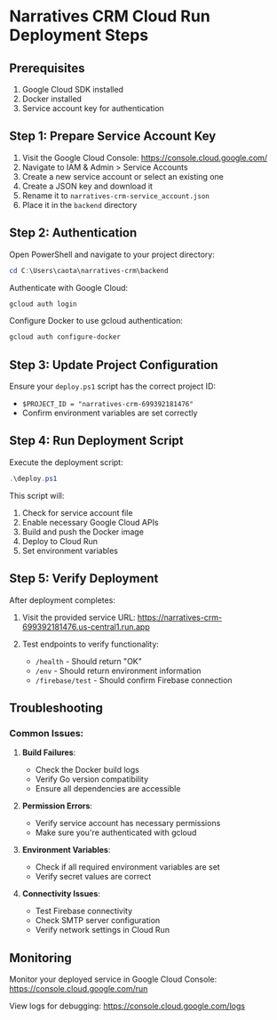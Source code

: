 # Narratives CRM Cloud Run Deployment Steps

## Prerequisites

1. Google Cloud SDK installed
2. Docker installed
3. Service account key for authentication

## Step 1: Prepare Service Account Key

1. Visit the Google Cloud Console: https://console.cloud.google.com/
2. Navigate to IAM & Admin > Service Accounts
3. Create a new service account or select an existing one
4. Create a JSON key and download it
5. Rename it to `narratives-crm-service_account.json` 
6. Place it in the `backend` directory

## Step 2: Authentication

Open PowerShell and navigate to your project directory:

```powershell
cd C:\Users\caota\narratives-crm\backend
```

Authenticate with Google Cloud:

```powershell
gcloud auth login
```

Configure Docker to use gcloud authentication:

```powershell
gcloud auth configure-docker
```

## Step 3: Update Project Configuration

Ensure your `deploy.ps1` script has the correct project ID:
- `$PROJECT_ID = "narratives-crm-699392181476"`
- Confirm environment variables are set correctly

## Step 4: Run Deployment Script

Execute the deployment script:

```powershell
.\deploy.ps1
```

This script will:
1. Check for service account file
2. Enable necessary Google Cloud APIs
3. Build and push the Docker image
4. Deploy to Cloud Run
5. Set environment variables

## Step 5: Verify Deployment

After deployment completes:

1. Visit the provided service URL:
   https://narratives-crm-699392181476.us-central1.run.app

2. Test endpoints to verify functionality:
   - `/health` - Should return "OK"
   - `/env` - Should return environment information
   - `/firebase/test` - Should confirm Firebase connection

## Troubleshooting

### Common Issues:

1. **Build Failures**:
   - Check the Docker build logs
   - Verify Go version compatibility
   - Ensure all dependencies are accessible

2. **Permission Errors**:
   - Verify service account has necessary permissions
   - Make sure you're authenticated with gcloud

3. **Environment Variables**:
   - Check if all required environment variables are set
   - Verify secret values are correct

4. **Connectivity Issues**:
   - Test Firebase connectivity
   - Check SMTP server configuration
   - Verify network settings in Cloud Run

## Monitoring

Monitor your deployed service in Google Cloud Console:
https://console.cloud.google.com/run

View logs for debugging:
https://console.cloud.google.com/logs

